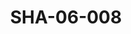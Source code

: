 ---
pid: SHA-06-008
title: SHA-06-008
language: en
collection: Sharhabil Ahmed
original_label: 
rights: Sharhabil Ahmed
location_of_original: Sharhabil Ahmed
photographer_or_studio: 
scanned_from: photograph 12.1 by 18.3
_date: 1970s
location: Khartoum
description: Sharhabil Ahmed with government officials
additional_notes: 
permission_display: 'yes'
on_server: 'no'
on_website: 'no'
permalink: "/archive/en/sha-06-008.html"
layout: photo-page
---
